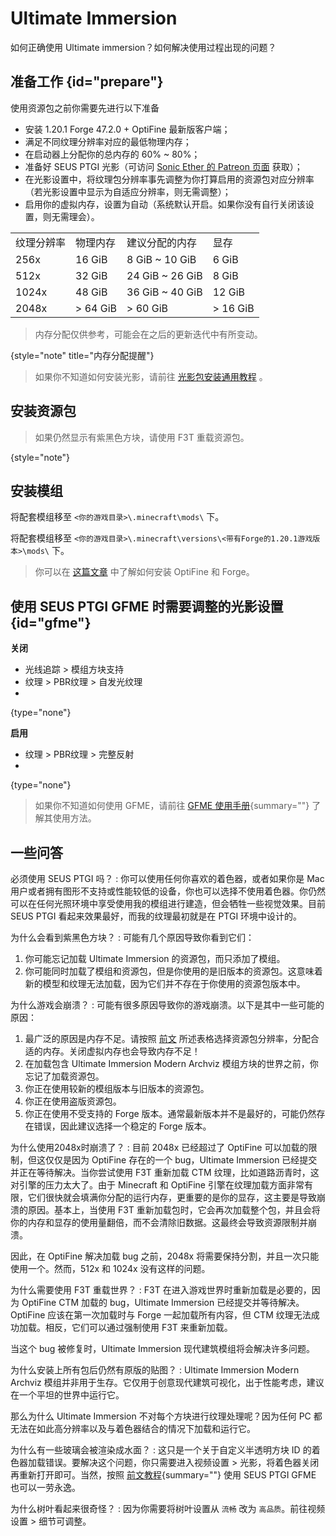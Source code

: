 # Ultimate Immersion

<tldr>

如何正确使用 Ultimate immersion？如何解决使用过程出现的问题？
</tldr>

<include from="contentsLibrary.md" element-id="h_note_newT"/>

## 准备工作 {id="prepare"}

使用资源包之前你需要先进行以下准备

- 安装 1.20.1 Forge 47.2.0 + OptiFine 最新版客户端；
- 满足不同纹理分辨率对应的最低物理内存；
- 在启动器上分配你的总内存的 60% ~ 80%；
- 准备好 SEUS PTGI 光影（可访问 [Sonic Ether 的 Patreon 页面](https://www.patreon.com/sonicether/posts "可能需要代理") 获取）；
- 在光影设置中，将纹理包分辨率事先调整为你打算启用的资源包对应分辨率（若光影设置中显示为自适应分辨率，则无需调整）；
- 启用你的虚拟内存，设置为自动（系统默认开启。如果你没有自行关闭该设置，则无需理会）。

<table style="both">
<tr><td>纹理分辨率</td><td>物理内存</td><td>建议分配的内存</td><td>显存</td></tr>
<tr><td>256x</td><td>16 GiB</td><td>8 GiB ~ 10 GiB</td><td>6 GiB</td></tr>
<tr><td>512x</td><td>32 GiB</td><td>24 GiB ~ 26 GiB</td><td>8 GiB</td></tr>
<tr><td>1024x</td><td>48 GiB</td><td>36 GiB ~ 40 GiB</td><td>12 GiB</td></tr>
<tr><td>2048x</td><td>&gt; 64 GiB</td><td>&gt; 60 GiB</td><td>&gt; 16 GiB</td></tr>
</table>

> 内存分配仅供参考，可能会在之后的更新迭代中有所变动。
>
{style="note" title="内存分配提醒"}

> 如果你不知道如何安装光影，请前往 [光影包安装通用教程](shaderpacksCommon.md "这篇文档帮助新人从安装游戏开始，直到最终成功运行光影为止。") 。

## 安装资源包

<include from="contentsLibrary.md" element-id="install_RP"/>

> 如果仍然显示有紫黑色方块，请使用 <shortcut>F3</shortcut><shortcut>T</shortcut> 重载资源包。
> 
{style="note"}

## 安装模组

<tabs>
<tab title="直接安装">
<procedure>

将配套模组移至 `<你的游戏目录>\.minecraft\mods\` 下。
</procedure>
</tab>
<tab title="开启版本隔离">
<procedure>

将配套模组移至 `<你的游戏目录>\.minecraft\versions\<带有Forge的1.20.1游戏版本>\mods\` 下。
</procedure>
</tab>
</tabs>

> 你可以在 [这篇文章](shaderpacksCommon.md "光影包通用安装教程") 中了解如何安装 OptiFine 和 Forge。

## 使用 SEUS PTGI GFME 时需要调整的光影设置 {id="gfme"}

**关闭**
- 光线追踪 > 模组方块支持
- 纹理 > PBR纹理 > 自发光纹理
- 
{type="none"}

**启用**
- 纹理 > PBR纹理 > 完整反射
-
{type="none"}

> 如果你不知道如何使用 GFME，请前往 [GFME 使用手册](gfme.md){summary=""} 了解其使用方法。

## 一些问答

必须使用 SEUS PTGI 吗？
: 你可以使用任何你喜欢的着色器，或者如果你是 Mac 用户或者拥有图形不支持或性能较低的设备，你也可以选择不使用着色器。你仍然可以在任何光照环境中享受使用我的模组进行建造，但会牺牲一些视觉效果。目前 SEUS PTGI 看起来效果最好，而我的纹理最初就是在 PTGI 环境中设计的。

为什么会看到紫黑色方块？
: 可能有几个原因导致你看到它们：
1. 你可能忘记加载 Ultimate Immersion 的资源包，而只添加了模组。
2. 你可能同时加载了模组和资源包，但是你使用的是旧版本的资源包。这意味着新的模型和纹理无法加载，因为它们并不存在于你使用的资源包版本中。

为什么游戏会崩溃？
: 可能有很多原因导致你的游戏崩溃。以下是其中一些可能的原因：
1. 最广泛的原因是内存不足。请按照 [前文](#prepare "准备工作") 所述表格选择资源包分辨率，分配合适的内存。关闭虚拟内存也会导致内存不足！
2. 在加载包含 Ultimate Immersion Modern Archviz 模组方块的世界之前，你忘记了加载资源包。
3. 你正在使用较新的模组版本与旧版本的资源包。
4. 你正在使用盗版资源包。
5. 你正在使用不受支持的 Forge 版本。通常最新版本并不是最好的，可能仍然存在错误，因此建议选择一个稳定的 Forge 版本。

为什么使用2048x时崩溃了？
: 目前 2048x 已经超过了 OptiFine 可以加载的限制，但这仅仅是因为 OptiFine 存在的一个 bug，Ultimate Immersion 已经提交并正在等待解决。当你尝试使用 <shortcut>F3</shortcut><shortcut>T</shortcut> 重新加载 CTM 纹理，比如道路沥青时，这对引擎的压力太大了。由于 Minecraft 和 OptiFine 引擎在纹理加载方面非常有限，它们很快就会填满你分配的运行内存，更重要的是你的显存，这主要是导致崩溃的原因。基本上，当使用 <shortcut>F3</shortcut><shortcut>T</shortcut> 重新加载包时，它会再次加载整个包，并且会将你的内存和显存的使用量翻倍，而不会清除旧数据。这最终会导致资源限制并崩溃。
<p>因此，在 OptiFine 解决加载 bug 之前，2048x 将需要保持分割，并且一次只能使用一个。然而，512x 和 1024x 没有这样的问题。</p>

为什么需要使用 <shortcut>F3</shortcut><shortcut>T</shortcut> 重载世界？
: <shortcut>F3</shortcut><shortcut>T</shortcut> 在进入游戏世界时重新加载是必要的，因为 OptiFine CTM 加载的 bug，Ultimate Immersion 已经提交并等待解决。OptiFine 应该在第一次加载时与 Forge 一起加载所有内容，但 CTM 纹理无法成功加载。相反，它们可以通过强制使用 <shortcut>F3</shortcut><shortcut>T</shortcut> 来重新加载。
<p>当这个 bug 被修复时，Ultimate Immersion 现代建筑模组将会解决许多问题。</p>

为什么安装上所有包后仍然有原版的贴图？
: Ultimate Immersion Modern Archviz 模组并非用于生存。它仅用于创意现代建筑可视化，出于性能考虑，建议在一个平坦的世界中运行它。
<p>那么为什么 Ultimate Immersion 不对每个方块进行纹理处理呢？因为任何 PC 都无法在如此高分辨率以及与着色器结合的情况下加载和运行它。</p>

为什么有一些玻璃会被渲染成水面？
: 这只是一个关于自定义半透明方块 ID 的着色器加载错误。要解决这个问题，你只需要进入视频设置 > 光影，将着色器关闭再重新打开即可。当然，按照 [前文教程](#gfme){summary=""} 使用 SEUS PTGI GFME 也可以一劳永逸。

为什么树叶看起来很奇怪？
: 因为你需要将树叶设置从 `流畅` 改为 `高品质`。前往视频设置 > 细节可调整。
